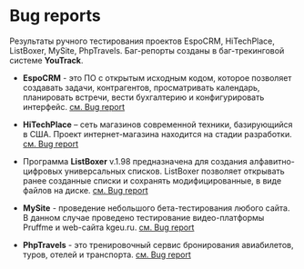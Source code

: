 # Bug reports
Результаты ручного тестирования проектов EspoCRM, HiTechPlace, ListBoxer, MySite, PhpTravels. Баг-репорты созданы в баг-трекинговой системе **YouTrack**.

+ **EspoCRM** - это ПО с открытым исходным кодом, которое позволяет создавать задачи, контрагентов, просматривать календарь, планировать встречи, вести бухгалтерию и конфигурировать интерфейс. [см. Bug report](https://github.com/Ed-Yunusov/Test-documentation/blob/main/Bug%20reports/Bug%20report%20(EspoCRM).pdf)

+ **HiTechPlace** – сеть магазинов современной техники, базирующийся в США. Проект интернет-магазина находится на стадии разработки. [см. Bug report](https://github.com/Ed-Yunusov/Test-documentation/blob/main/Bug%20reports/Bug%20report%20(HiTechPlace).pdf)

+ Программа **ListBoxer** v.1.98 предназначена для создания алфавитно-цифровых универсальных списков. ListBoxer позволяет открывать ранее созданные списки и сохранять модифицированные, в виде файлов на диске. [см. Bug report](https://github.com/Ed-Yunusov/Test-documentation/blob/main/Bug%20reports/Bug%20report%20(ListBoxer).pdf)

+ **MySite** - проведение небольшого бета-тестирования любого сайта. В данном случае проведено тестирование видео-платформы Pruffme и web-сайта kgeu.ru. [см. Bug report](https://github.com/Ed-Yunusov/Test-documentation/blob/main/Bug%20reports/Bug%20report%20(My%20site).pdf)

+ **PhpTravels** - это тренировочный сервис бронирования авиабилетов, туров, отелей и транспорта. [см. Bug report](https://github.com/Ed-Yunusov/Test-documentation/blob/main/Bug%20reports/Bug%20report%20(PhpTravels).pdf)

